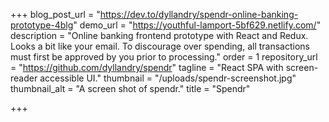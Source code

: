 +++
blog_post_url = "https://dev.to/dyllandry/spendr-online-banking-prototype-4blg"
demo_url = "https://youthful-lamport-5bf629.netlify.com/"
description = "Online banking frontend prototype with React and Redux. Looks a bit like your email. To discourage over spending, all transactions must first be approved by you prior to processing."
order = 1
repository_url = "https://github.com/dyllandry/spendr"
tagline = "React SPA with screen-reader accessible UI."
thumbnail = "/uploads/spendr-screenshot.jpg"
thumbnail_alt = "A screen shot of spendr."
title = "Spendr"

+++
